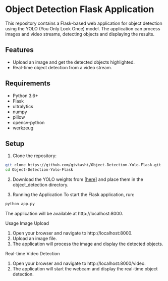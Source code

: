 # Object Detection Flask Application

This repository contains a Flask-based web application for object detection using the YOLO (You Only Look Once) model. The application can process images and video streams, detecting objects and displaying the results.

## Features

- Upload an image and get the detected objects highlighted.
- Real-time object detection from a video stream.

## Requirements

- Python 3.6+
- Flask
- ultralytics
- numpy
- pillow
- opencv-python
- werkzeug

## Setup

1. Clone the repository:

```bash
git clone https://github.com/givkashi/Object-Detection-Yolo-Flask.git
cd Object-Detection-Yolo-Flask
```

2. Download the YOLO weights from [[here](https://github.com/ultralytics/ultralytics)] and place them in the object_detection directory.

3. Running the Application
To start the Flask application, run:
```bash
python app.py
```
The application will be available at http://localhost:8000.

Usage
Image Upload
1. Open your browser and navigate to http://localhost:8000.
2. Upload an image file.
3. The application will process the image and display the detected objects.

Real-time Video Detection
1. Open your browser and navigate to http://localhost:8000/video.
2. The application will start the webcam and display the real-time object detection.
